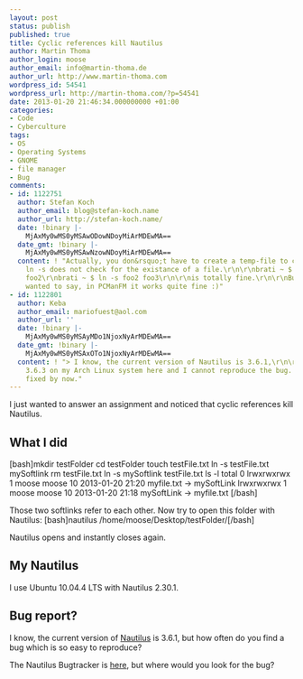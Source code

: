 ```yaml
---
layout: post
status: publish
published: true
title: Cyclic references kill Nautilus
author: Martin Thoma
author_login: moose
author_email: info@martin-thoma.de
author_url: http://www.martin-thoma.com
wordpress_id: 54541
wordpress_url: http://martin-thoma.com/?p=54541
date: 2013-01-20 21:46:34.000000000 +01:00
categories:
- Code
- Cyberculture
tags:
- OS
- Operating Systems
- GNOME
- file manager
- Bug
comments:
- id: 1122751
  author: Stefan Koch
  author_email: blog@stefan-koch.name
  author_url: http://stefan-koch.name/
  date: !binary |-
    MjAxMy0wMS0yMSAwODowNDoyMiArMDEwMA==
  date_gmt: !binary |-
    MjAxMy0wMS0yMSAwNzowNDoyMiArMDEwMA==
  content: ! "Actually, you don&rsquo;t have to create a temp-file to create a symlink.
    ln -s does not check for the existance of a file.\r\n\r\nbrati ~ $ ln -s foo3
    foo2\r\nbrati ~ $ ln -s foo2 foo3\r\n\r\nis totally fine.\r\n\r\nBut what I actually
    wanted to say, in PCManFM it works quite fine :)"
- id: 1122801
  author: Keba
  author_email: mariofuest@aol.com
  author_url: ''
  date: !binary |-
    MjAxMy0wMS0yMSAyMDo1NjoxNyArMDEwMA==
  date_gmt: !binary |-
    MjAxMy0wMS0yMSAxOTo1NjoxNyArMDEwMA==
  content: ! "> I know, the current version of Nautilus is 3.6.1,\r\n\r\nIt&lsquo;s
    3.6.3 on my Arch Linux system here and I cannot reproduce the bug. Semms to be
    fixed by now."
---
```

I just wanted to answer an assignment and noticed that cyclic references kill Nautilus.

<h2>What I did</h2>
[bash]mkdir testFolder
cd testFolder
touch testFile.txt
ln -s testFile.txt mySoftlink
rm testFile.txt
ln -s mySoftlink testFile.txt
ls -l
total 0
lrwxrwxrwx 1 moose moose 10 2013-01-20 21:20 myfile.txt -> mySoftLink
lrwxrwxrwx 1 moose moose 10 2013-01-20 21:18 mySoftLink -> myfile.txt
[/bash]

Those two softlinks refer to each other. Now try to open this folder with Nautilus:
[bash]nautilus /home/moose/Desktop/testFolder/[/bash]

Nautilus opens and instantly closes again.

<h2>My Nautilus</h2>
I use Ubuntu 10.04.4 LTS with Nautilus 2.30.1. 

<h2>Bug report?</h2>
I know, the current version of <a href="http://en.wikipedia.org/wiki/Nautilus_(file_manager)">Nautilus</a> is 3.6.1, but how often do you find a bug which is so easy to reproduce?

The Nautilus Bugtracker is <a href="https://bugzilla.gnome.org/browse.cgi?product=nautilus">here</a>, but where would you look for the bug?
